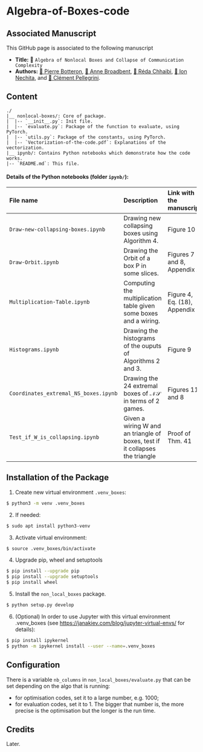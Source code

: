 # Algebra-of-Boxes-code

## Associated Manuscript
This GitHub page is associated to the following manuscript 
- <b>Title:</b> &#128195; `Algebra of Nonlocal Boxes and Collapse of Communication Complexity`
- <b>Authors:</b> [&#128100; Pierre Botteron](https://pierre-botteron.github.io/), [&#128100; Anne Broadbent](https://mysite.science.uottawa.ca/abroadbe/), [&#128100; Réda Chhaibi](https://www.math.univ-toulouse.fr/~rchhaibi/), [&#128100; Ion Nechita](https://ion.nechita.net/about/), and [&#128100; Clément Pellegrini](https://www.math.univ-toulouse.fr/~pellegri/).

## Content


```
./
|__ nonlocal-boxes/: Core of package. 
|  |-- `__init__.py`: Init file.
|  |-- `evaluate.py`: Package of the function to evaluate, using PyTorch.
|  |-- `utils.py`: Package of the constants, using PyTorch.
|  |-- `Vectorization-of-the-code.pdf`: Explanations of the vectorization.
|__ ipynb/: Contains Python notebooks which demonstrate how the code works.
|-- `README.md`: This file.
```
#### Details of the Python notebooks (folder `ipynb/`):

| File name | Description | Link with the manuscript |
| :------------ |:---------------| :-----|
| `Draw-new-collapsing-boxes.ipynb` | Drawing new collapsing boxes using Algorithm 4. | Figure 10 |
| `Draw-Orbit.ipynb` | Drawing the Orbit of a box P in some slices. | Figures 7 and 8, Appendix A |
| `Multiplication-Table.ipynb` | Computing the multiplication table given some boxes and a wiring. | Figure 4, Eq. (18), Appendix C |
| `Histograms.ipynb` | Drawing the histograms of the ouputs of Algorithms 2 and 3. | Figure 9 |
| `Coordinates_extremal_NS_boxes.ipynb` | Drawing the 24 extremal boxes of $\mathcal{N\!S}$ in terms of $2$ games. | Figures 11 and 8 |
| `Test_if_W_is_collapsing.ipynb` | Given a wiring W and an triangle of boxes, test if it collapses the triangle | Proof of Thm. 41 |

## Installation of the Package

1. Create new virtual environment `.venv_boxes`:

```bash
$ python3 -m venv .venv_boxes
```

2. If needed:

```bash
$ sudo apt install python3-venv
```

3. Activate virtual environment:

```bash
$ source .venv_boxes/bin/activate
```

4. Upgrade pip, wheel and setuptools 

```bash
$ pip install --upgrade pip
$ pip install --upgrade setuptools
$ pip install wheel
```

5. Install the `non_local_boxes` package.

```bash
$ python setup.py develop
```

6. (Optional) In order to use Jupyter with this virtual environment .venv_boxes (see https://janakiev.com/blog/jupyter-virtual-envs/ for details):

```bash
$ pip install ipykernel
$ python -m ipykernel install --user --name=.venv_boxes
```

## Configuration
There is a variable `nb_columns` in `non_local_boxes/evaluate.py` that can be set depending on the algo that is running: 
- for optimisation codes, set it to a large number, e.g. 1000; 
- for evaluation codes, set it to 1.
The bigger that number is, the more precise is the optimisation but the longer is the run time.

## Credits
Later.